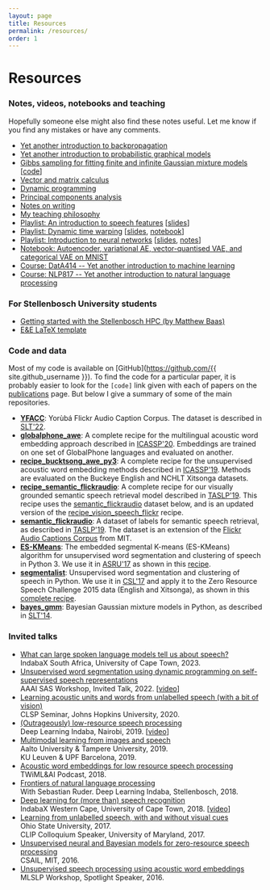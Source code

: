 ```yaml
---
layout: page
title: Resources
permalink: /resources/
order: 1
---
```


# Resources

### Notes, videos, notebooks and teaching

Hopefully someone else might also find these notes useful. Let me know if you find any mistakes or have any comments.

- [Yet another introduction to backpropagation]({{site.url}}/notes/kamper_backprop22.pdf)
- [Yet another introduction to probabilistic graphical models]({{site.url}}/notes/kamper_pgm_notes23.pdf)
- [Gibbs sampling for fitting finite and infinite Gaussian mixture models]({{site.url}}/notes/kamper_bayesgmm15.pdf)
  [[code](https://github.com/kamperh/bayes_gmm)]
- [Vector and matrix calculus]({{site.url}}/notes/kamper_matrixcalculus13.pdf)
- [Dynamic programming]({{site.url}}/notes/kamper_dynamic_programming22.pdf)
- [Principal components analysis]({{site.url}}/notes/kamper_pca23.pdf)
- [Notes on writing]({{site.url}}/notes/writing)
- [My teaching philosophy](https://www.kamperh.com/teaching_portfolio/)
- [Playlist: An introduction to speech features](https://www.youtube.com/playlist?list=PLmZlBIcArwhN8nFJ8VL1jLM2Qe7YCcmAb)
  [[slides]({{site.url}}/slides/speech_features-crop.pdf)]
- [Playlist: Dynamic time warping](https://www.youtube.com/playlist?list=PLmZlBIcArwhMJoGk5zpiRlkaHUqy5dLzL)
  [[slides]({{site.url}}/slides/dtw-crop.pdf), [notebook](https://github.com/kamperh/lecture_dtw_notebook/blob/main/dtw.ipynb)]
- [Playlist: Introduction to neural networks](https://www.youtube.com/playlist?list=PLmZlBIcArwhMHnIrNu70mlvZOwe6MqWYn)
  [[slides](https://www.kamperh.com/data414/slides/intro_nn-crop.pdf), [notes](https://www.kamperh.com/nlp817/notes/08_nn_notes.pdf)]
- [Notebook: Autoencoder, variational AE, vector-quantised VAE, and categorical VAE on MNIST](https://github.com/kamperh/autoencoders_mnist/blob/master/ae_mnist.ipynb)
- [Course: DatA414 -- Yet another introduction to machine learning](https://www.kamperh.com/data414/)
- [Course: NLP817 -- Yet another introduction to natural language processing](https://www.kamperh.com/nlp817/)


### For Stellenbosch University students

- [Getting started with the Stellenbosch HPC (by Matthew Baas)](https://gist.github.com/RF5/eabb93ba85b763746d404afc9626e5d1)
- [E&E LaTeX template](https://github.com/kamperh/stellenbosch_ee_report_template)


### Code and data

Most of my code is available on [GitHub](https://github.com/{{ site.github_username }}). To find the code for a particular paper, it is probably easier to look for the `[code]` link given with each of papers on the [publications]({{site.url}}/publications/) page. But below I give a summary of some of the main repositories.

- **[YFACC](https://www.kamperh.com/yfacc)**: Yorùbá Flickr Audio Caption Corpus. The dataset is described in [SLT'22](https://arxiv.org/abs/2210.04600).
- **[globalphone_awe](https://github.com/kamperh/globalphone_awe)**: A complete recipe for the multilingual acoustic word embedding approach described in [ICASSP'20](https://arxiv.org/abs/2002.02109). Embeddings are trained on one set of GlobalPhone languages and evaluated on another.
- **[recipe_bucktsong_awe_py3](https://github.com/kamperh/recipe_bucktsong_awe_py3)**: A complete recipe for the unsupervised acoustic word embedding methods described in [ICASSP'19](https://arxiv.org/abs/1811.00403). Methods are evaluated on the Buckeye English and NCHLT Xitsonga datasets.
- **[recipe_semantic_flickraudio](https://github.com/kamperh/recipe_semantic_flickraudio)**: A complete recipe for our visually grounded semantic speech retrieval model described in [TASLP'19](https://arxiv.org/abs/1710.01949). This recipe uses the [semantic_flickraudio](https://github.com/kamperh/semantic_flickraudio) dataset below, and is an updated version of the [recipe_vision_speech_flickr](https://github.com/kamperh/recipe_vision_speech_flickr) recipe.
- **[semantic_flickraudio](https://github.com/kamperh/semantic_flickraudio)**: A dataset of labels for semantic speech retrieval, as described in [TASLP'19](https://arxiv.org/abs/1710.01949).  The dataset is an extension of the [Flickr Audio Captions Corpus](https://groups.csail.mit.edu/sls/downloads/flickraudio/) from MIT.
- **[ES-KMeans](https://github.com/kamperh/eskmeans)**: The embedded segmental K-means (ES-KMeans) algorithm for unsupervised word segmentation and clustering of speech in Python 3. We use it in [ASRU'17](https://arxiv.org/abs/1703.08135) as shown in this [recipe](https://github.com/kamperh/bucktsong_eskmeans).
- **[segmentalist](https://github.com/kamperh/segmentalist)**: Unsupervised word segmentation and clustering of speech in Python. We use it in [CSL'17](https://arxiv.org/abs/1606.06950) and apply it to the Zero Resource Speech Challenge 2015 data (English and Xitsonga), as shown in this [complete recipe](https://github.com/kamperh/bucktsong_segmentalist).
- **[bayes_gmm](https://github.com/kamperh/bayes_gmm)**: Bayesian Gaussian mixture models in Python, as described in [SLT'14]({{site.url}}/papers/kamper+jansen+king+goldwater_slt2014.pdf).


### Invited talks

- [What can large spoken language models tell us about speech?]({{site.url}}/slides/kamper_indabax2023_talk-compressed.pdf)  
  IndabaX South Africa, University of Cape Town, 2023.
- [Unsupervised word segmentation using dynamic programming on self-supervised speech representations]({{site.url}}/slides/kamper_aaaisas2022_talk.pdf)  
  AAAI SAS Workshop, Invited Talk, 2022. [[video](https://youtu.be/oA0EMR_cMQY)]
- [Learning acoustic units and words from unlabelled speech (with a bit of vision)]({{site.url}}/slides/kamper_jhuclsp2020_talk.pdf)  
  CLSP Seminar, Johns Hopkins University, 2020.
- [(Outrageously) low-resource speech processing]({{site.url}}/slides/kamper_indaba2019_talk.pdf)  
  Deep Learning Indaba, Nairobi, 2019. [[video](https://youtu.be/dTV4mbMJ9yM)]
- [Multimodal learning from images and speech]({{site.url}}/slides/kamper_leuvenupf_talk_2019.pdf)  
  Aalto University & Tampere University, 2019.  
  KU Leuven & UPF Barcelona, 2019.
- [Acoustic word embeddings for low resource speech processing](https://twimlai.com/twiml-talk-191-acoustic-word-embeddings-for-low-resource-speech-processing-with-herman-kamper/)  
  TWiML&AI Podcast, 2018.
- [Frontiers of natural language processing]({{site.url}}/slides/ruder+kamper_indaba2018_talk.pdf)  
  With Sebastian Ruder. Deep Learning Indaba, Stellenbosch, 2018.
- [Deep learning for (more than) speech recognition]({{site.url}}/slides/kamper_indabax2018_talk.pdf)  
  IndabaX Western Cape, University of Cape Town, 2018. [[video](https://youtu.be/lvQipmlgDFY)]
- [Learning from unlabelled speech, with and without visual cues]({{site.url}}/slides/kamper_unsup_visionspeech_talk_2017.pdf)  
  Ohio State University, 2017.  
  CLIP Colloquium Speaker, University of Maryland, 2017.
- [Unsupervised neural and Bayesian models for zero-resource speech processing]({{site.url}}/slides/kamper_mit2016_talk.pdf)  
  CSAIL, MIT, 2016.
- [Unsupervised speech processing using acoustic word embeddings]({{site.url}}/slides/kamper_mlslp2016_talk.pdf)  
  MLSLP Workshop, Spotlight Speaker, 2016.
